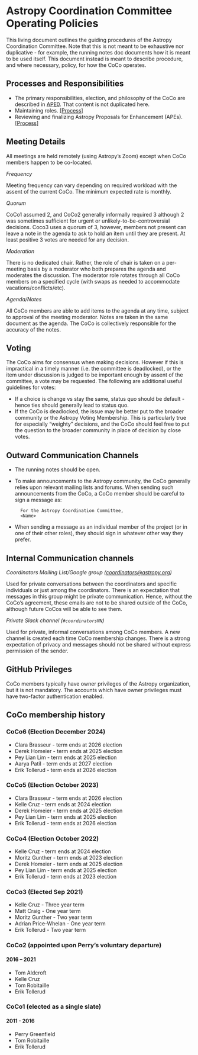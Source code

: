 # Astropy Coordination Committee Operating Policies

This living document outlines the guiding procedures of the Astropy Coordination
Committee.  Note that this is not meant to be exhaustive nor duplicative - for
example, the running notes doc documents how it is meant to be used itself.
This document instead is meant to describe procedure, and where necessary,
policy, for how the CoCo operates.

## Processes and Responsibilities
- The primary responsibilities, election, and philosophy of the CoCo are described in
[APE0](https://github.com/astropy/astropy-APEs/blob/main/APE0.rst). That content is not 
duplicated here.
- Maintaining roles. [[Process]](https://github.com/astropy/astropy-project/blob/main/policies/adding-new-role-members.md)
- Reviewing and finalizing Astropy Proposals for Enhancement (APEs). [[Process]](https://github.com/astropy/astropy-APEs#finalizing-apes)

## Meeting Details

All meetings are held remotely (using Astropy’s Zoom) except when CoCo members happen to be co-located.

*Frequency*

Meeting frequency can vary depending on required workload with the assent of
the current CoCo.  The minimum expected rate is monthly.

*Quorum*

CoCo1 assumed 2,
and CoCo2 generally informally required 3 although 2 was sometimes sufficient
for urgent or unlikely-to-be-controversial decisions. Coco3 uses a quorum of
3, however, members not present can leave a note in the agenda to ask to hold
an item until they are present. At least positive 3 votes are needed for any
decision.

*Moderation*

There is no dedicated chair.  Rather, the role of chair is taken on a
per-meeting basis by a moderator who both prepares the agenda and moderates
the discussion. The moderator role rotates through all CoCo members on a
specified cycle (with swaps as needed to accommodate
vacations/conflicts/etc).

*Agenda/Notes*

All CoCo members are able to add items to the agenda at any time, subject to
approval of the meeting moderator. Notes are taken in the same document as
the agenda. The CoCo is collectively responsible for the accuracy of the
notes.

## Voting

The CoCo aims for consensus when making decisions.  However if this is
impractical in a timely manner (i.e. the committee is deadlocked), or the
item under discussion is judged to be important enough by assent of the
committee, a vote may be requested. The following are additional useful
guidelines for votes:

+ If a choice is change vs stay the same, status quo should be default - hence ties
  should generally lead to status quo.
+ If the CoCo is deadlocked, the issue may be better put to the broader community or
  the Astropy Voting Membership. This is particularly true for especially “weighty”
  decisions, and the CoCo should feel free to put the question to the broader
  community in place of decision by close votes.

## Outward Communication Channels

+ The running notes should be open.

+ To make announcements to the Astropy community, the CoCo generally relies upon
  relevant mailing lists and forums.  When sending such announcements from the CoCo,
  a CoCo member should be careful to sign a message as:

        For the Astropy Coordination Committee,
        <Name>

+ When sending a message as an individual member of the project (or in one of their
  other roles), they should sign in whatever other way they prefer.

## Internal Communication channels

*Coordinators Mailing List/Google group (coordinators@astropy.org)*

Used for private conversations between the coordinators and specific individuals or
just among the coordinators. There is an expectation that messages in this group might
be private communication.  Hence, without the CoCo’s agreement, these emails are not
to be shared outside of the CoCo, although future CoCos will be able to see them.

*Private Slack channel (`#coordinatorsNN`)*

Used for private, informal conversations among CoCo members. A new channel is created
each time CoCo membership changes. There is a strong expectation of privacy and
messages should not be shared without express permission of the sender.

## GitHub Privileges 

CoCo members typically have owner privileges of the Astropy organization, but it is not mandatory. The accounts which have owner privileges must have two-factor authentication enabled. 

## CoCo membership history

### CoCo6 (Election December 2024)

- Clara Brasseur - term ends at 2026 election
- Derek Homeier - term ends at 2025 election
- Pey Lian Lim - term ends at 2025 election
- Aarya Patil - term ends at 2027 election
- Erik Tollerud - term ends at 2026 election

### CoCo5 (Election October 2023)

- Clara Brasseur - term ends at 2026 election
- Kelle Cruz - term ends at 2024 election
- Derek Homeier - term ends at 2025 election
- Pey Lian Lim - term ends at 2025 election
- Erik Tollerud - term ends at 2026 election

### CoCo4 (Election October 2022)

- Kelle Cruz - term ends at 2024 election
- Moritz Gunther - term ends at 2023 election
- Derek Homeier - term ends at 2025 election
- Pey Lian Lim - term ends at 2025 election
- Erik Tollerud - term ends at 2023 election

### CoCo3 (Elected Sep 2021)

- Kelle Cruz - Three year term
- Matt Craig - One year term
- Moritz Gunther - Two year term
- Adrian Price-Whelan - One year term
- Erik Tollerud - Two year term

### CoCo2 (appointed upon Perry’s voluntary departure)
#### 2016 – 2021

- Tom Aldcroft
- Kelle Cruz
- Tom Robitaille
- Erik Tollerud

### CoCo1 (elected as a single slate)
#### 2011 - 2016
- Perry Greenfield
- Tom Robitaille
- Erik Tollerud
